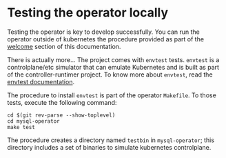 # Testing the operator locally

Testing the operator is key to develop successfully. You can run the operator
outside of kubernetes the procedure provided as part of the
[welcome](./welcome.md) section of this documentation.

There is actually more... The project comes with `envtest` tests. `envtest` is
a controlplane/etc simulator that can emulate Kubernetes and is built as part
of the controller-runtimer project. To know more about `envtest`, read the
[envtest documentation](https://pkg.go.dev/sigs.k8s.io/controller-runtime/pkg/envtest).

The procedure to install `envtest` is part of the operator `Makefile`. To those
tests, execute the following command:

```shell
cd $(git rev-parse --show-toplevel)
cd mysql-operator
make test
```

The procedure creates a directory named `testbin` in `mysql-operator`; this
directory includes a set of binaries to simulate kubernetes controlplane.
